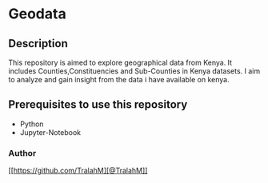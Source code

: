 # Geodata

## Description
This repository is aimed to explore geographical data from Kenya.
It includes Counties,Constituencies and Sub-Counties in Kenya datasets.
I aim to analyze and gain insight from the data i have available on kenya.

## Prerequisites to use this repository
+ Python
+ Jupyter-Notebook

### Author
[[https://github.com/TralahM][@TralahM]]
